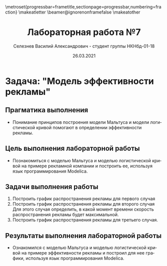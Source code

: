 ﻿---
## Front matter
lang: ru-RU
title: Лабораторная работа №7
author: |
	Селезнев Василий Александрович - студент группы НКНбд-01-18
date: 26.03.2021

## Formatting
toc: false
slide_level: 2
theme: metropolis
header-includes: 
 - \metroset{progressbar=frametitle,sectionpage=progressbar,numbering=fraction}
 - '\makeatletter'
 - '\beamer@ignorenonframefalse'
 - '\makeatother'
aspectratio: 43
section-titles: true
---

# Задача: "Модель эффективности рекламы"

## Прагматика выполнения

- Понимание принципов построения модели Мальтуса и модели логистической кривой помогают в определении эффективности рекламы.

## Цель выполнения лабораторной работы

- Познакомиться с моделью Мальтуса и моделью логистической кривой на примере рекламной компании и построить ее, используя язык программирования Modelica.

## Задачи выполнения работы

1. Построить график распространения рекламы для первого случая
2. Построить график распространения рекламы для второго случая 
Для этого случая определить, в какой момент времени скорость распространения рекламы будет максимальной.
3. Построить график распространения рекламы для третьего случая.

## Результаты выполнения лабораторной работы

- Ознакомился с моделью Мальтуса и моделью логистической кривой на примере эффективности рекламы и построил для нее графики, используя язык программирования Modelica.
